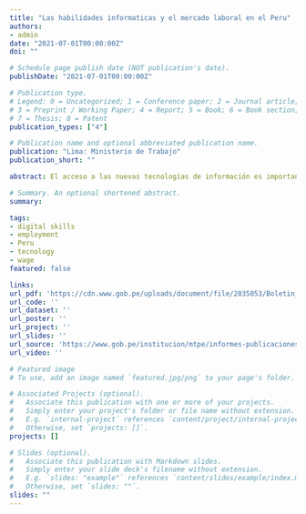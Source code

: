 ```yaml
---
title: "Las habilidades informaticas y el mercado laboral en el Peru"
authors:
- admin
date: "2021-07-01T00:00:00Z"
doi: ""

# Schedule page publish date (NOT publication's date).
publishDate: "2021-07-01T00:00:00Z"

# Publication type.
# Legend: 0 = Uncategorized; 1 = Conference paper; 2 = Journal article;
# 3 = Preprint / Working Paper; 4 = Report; 5 = Book; 6 = Book section;
# 7 = Thesis; 8 = Patent
publication_types: ["4"]

# Publication name and optional abbreviated publication name.
publication: "Lima: Ministerio de Trabajo"
publication_short: ""

abstract: El acceso a las nuevas tecnologías de información es importante en las sociedades modernas y ha tenido un rol esencial en el funcionamiento de la economía durante la pandemia por la COVID-19. Se identifica las capacidades de la población en relación con el uso de tecnología mediante datos del Programa para la Evaluación Internacional de las Competencias de los Adultos (PIAAC, por sus siglas en inglés). Los datos de PIAAC permiten evaluar la competencia lectora, numérica y de resolución de problemas en contextos informáticos en adultos. El presente estudio describe la adquisición y uso de habilidades informáticas en la población (adultos y trabajadores), considerando tanto la oferta de habilidades de la población como la demanda de estas por parte de las empresas. Asimismo, evaluamos el efecto de un mayor uso de habilidades informáticas sobre los salarios. Con estos datos se podrá evaluar el desempeño de la población en resolución de problemas en contextos informáticos, es decir la capacidad de usar la tecnología para conseguir información, realizar tareas prácticas, manejar las funcionalidades de una computadora -como revisar el correo y organizar archivos- y resolver problemas relevantes.

# Summary. An optional shortened abstract.
summary: 

tags:
- digital skills
- employment
- Peru
- tecnology
- wage
featured: false

links:
url_pdf: 'https://cdn.www.gob.pe/uploads/document/file/2035053/Boletin_Habilidades%20inform%C3%A1ticas%20120721.pdf'
url_code: ''
url_dataset: ''
url_poster: ''
url_project: ''
url_slides: ''
url_source: 'https://www.gob.pe/institucion/mtpe/informes-publicaciones/2035027-boletin-de-economia-laboral-n-48'
url_video: ''

# Featured image
# To use, add an image named `featured.jpg/png` to your page's folder. 

# Associated Projects (optional).
#   Associate this publication with one or more of your projects.
#   Simply enter your project's folder or file name without extension.
#   E.g. `internal-project` references `content/project/internal-project/index.md`.
#   Otherwise, set `projects: []`.
projects: []

# Slides (optional).
#   Associate this publication with Markdown slides.
#   Simply enter your slide deck's filename without extension.
#   E.g. `slides: "example"` references `content/slides/example/index.md`.
#   Otherwise, set `slides: ""`.
slides: ""
---
```

